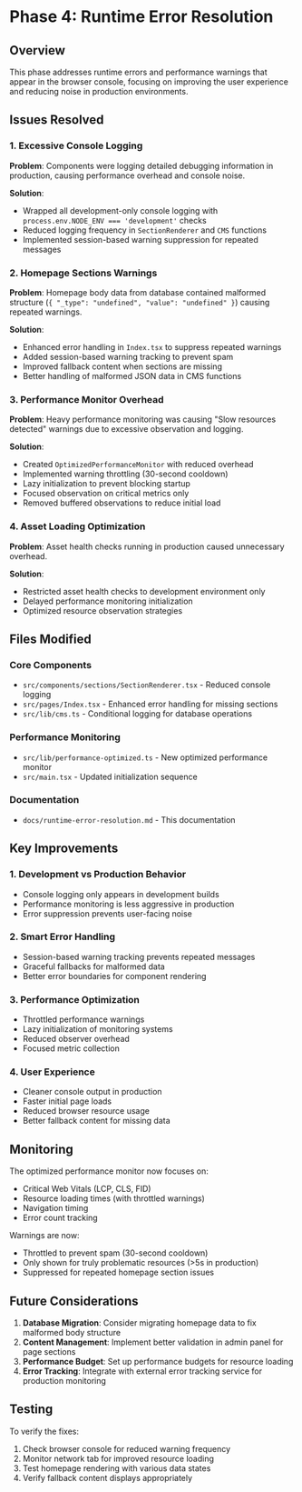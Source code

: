 # Phase 4: Runtime Error Resolution

## Overview
This phase addresses runtime errors and performance warnings that appear in the browser console, focusing on improving the user experience and reducing noise in production environments.

## Issues Resolved

### 1. Excessive Console Logging
**Problem**: Components were logging detailed debugging information in production, causing performance overhead and console noise.

**Solution**: 
- Wrapped all development-only console logging with `process.env.NODE_ENV === 'development'` checks
- Reduced logging frequency in `SectionRenderer` and `CMS` functions
- Implemented session-based warning suppression for repeated messages

### 2. Homepage Sections Warnings
**Problem**: Homepage body data from database contained malformed structure (`{ "_type": "undefined", "value": "undefined" }`) causing repeated warnings.

**Solution**:
- Enhanced error handling in `Index.tsx` to suppress repeated warnings
- Added session-based warning tracking to prevent spam
- Improved fallback content when sections are missing
- Better handling of malformed JSON data in CMS functions

### 3. Performance Monitor Overhead
**Problem**: Heavy performance monitoring was causing "Slow resources detected" warnings due to excessive observation and logging.

**Solution**:
- Created `OptimizedPerformanceMonitor` with reduced overhead
- Implemented warning throttling (30-second cooldown)
- Lazy initialization to prevent blocking startup
- Focused observation on critical metrics only
- Removed buffered observations to reduce initial load

### 4. Asset Loading Optimization
**Problem**: Asset health checks running in production caused unnecessary overhead.

**Solution**:
- Restricted asset health checks to development environment only
- Delayed performance monitoring initialization
- Optimized resource observation strategies

## Files Modified

### Core Components
- `src/components/sections/SectionRenderer.tsx` - Reduced console logging
- `src/pages/Index.tsx` - Enhanced error handling for missing sections
- `src/lib/cms.ts` - Conditional logging for database operations

### Performance Monitoring
- `src/lib/performance-optimized.ts` - New optimized performance monitor
- `src/main.tsx` - Updated initialization sequence

### Documentation
- `docs/runtime-error-resolution.md` - This documentation

## Key Improvements

### 1. Development vs Production Behavior
- Console logging only appears in development builds
- Performance monitoring is less aggressive in production
- Error suppression prevents user-facing noise

### 2. Smart Error Handling
- Session-based warning tracking prevents repeated messages
- Graceful fallbacks for malformed data
- Better error boundaries for component rendering

### 3. Performance Optimization
- Throttled performance warnings
- Lazy initialization of monitoring systems
- Reduced observer overhead
- Focused metric collection

### 4. User Experience
- Cleaner console output in production
- Faster initial page loads
- Reduced browser resource usage
- Better fallback content for missing data

## Monitoring

The optimized performance monitor now focuses on:
- Critical Web Vitals (LCP, CLS, FID)
- Resource loading times (with throttled warnings)
- Navigation timing
- Error count tracking

Warnings are now:
- Throttled to prevent spam (30-second cooldown)
- Only shown for truly problematic resources (>5s in production)
- Suppressed for repeated homepage section issues

## Future Considerations

1. **Database Migration**: Consider migrating homepage data to fix malformed body structure
2. **Content Management**: Implement better validation in admin panel for page sections
3. **Performance Budget**: Set up performance budgets for resource loading
4. **Error Tracking**: Integrate with external error tracking service for production monitoring

## Testing

To verify the fixes:
1. Check browser console for reduced warning frequency
2. Monitor network tab for improved resource loading
3. Test homepage rendering with various data states
4. Verify fallback content displays appropriately